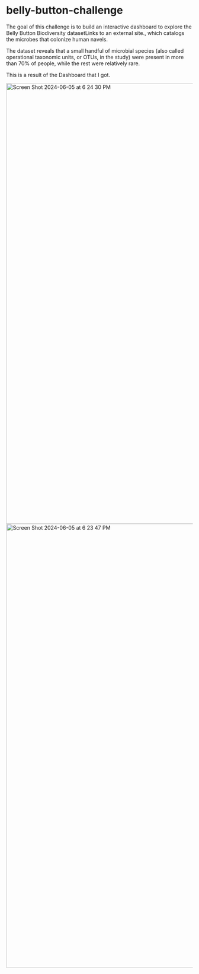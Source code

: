 # belly-button-challenge

The goal of this challenge is to build an interactive dashboard to explore the Belly Button Biodiversity datasetLinks to an external site., which catalogs the microbes that colonize human navels.

The dataset reveals that a small handful of microbial species (also called operational taxonomic units, or OTUs, in the study) were present in more than 70% of people, while the rest were relatively rare.

This is a result of the Dashboard that I got. 

<img width="1190" alt="Screen Shot 2024-06-05 at 6 24 30 PM" src="https://github.com/JelenaRaonic/belly-button-challenge/assets/159960361/135ab82c-e3b7-4014-90c3-b4642af8e625">
<img width="1199" alt="Screen Shot 2024-06-05 at 6 23 47 PM" src="https://github.com/JelenaRaonic/belly-button-challenge/assets/159960361/f7ddcbaa-49b4-4d8b-9024-4fb40c12ec4a">


